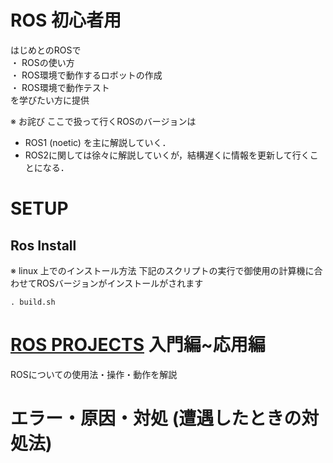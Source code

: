 # ROS 初心者用
はじめとのROSで  
・ ROSの使い方  
・ ROS環境で動作するロボットの作成  
・ ROS環境で動作テスト  
を学びたい方に提供

※ お詫び
ここで扱って行くROSのバージョンは
* ROS1 (noetic) を主に解説していく．
* ROS2に関しては徐々に解説していくが，結構遅くに情報を更新して行くことになる．

# SETUP
## Ros Install
※ linux 上でのインストール方法
下記のスクリプトの実行で御使用の計算機に合わせてROSバージョンがインストールがされます
```
. build.sh
```

# [ROS PROJECTS](./projects/) 入門編~応用編
ROSについての使用法・操作・動作を解説

# エラー・原因・対処 (遭遇したときの対処法)
